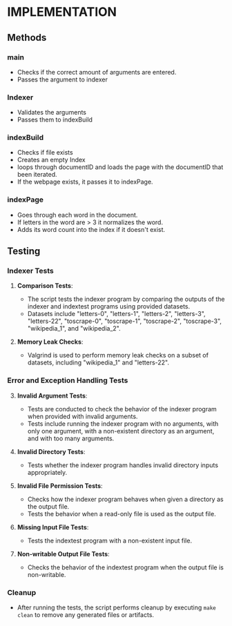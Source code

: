 # IMPLEMENTATION
## Methods

### main
- Checks if the correct amount of arguments are entered.
- Passes the argument to indexer
### Indexer
- Validates the arguments
- Passes them to indexBuild
### indexBuild
- Checks if file exists
- Creates an empty Index
- loops through documentID and loads the page with the documentID that been iterated.
- If the webpage exists, it passes it to indexPage.
### indexPage
- Goes through each word in the document.
- If letters in the word are > 3 it normalizes the word.
- Adds its word count into the index if it doesn't exist.
## Testing
### Indexer Tests

1. **Comparison Tests**:
   - The script tests the indexer program by comparing the outputs of the indexer and indextest programs using provided datasets.
   - Datasets include "letters-0", "letters-1", "letters-2", "letters-3", "letters-22", "toscrape-0", "toscrape-1", "toscrape-2", "toscrape-3", "wikipedia_1", and "wikipedia_2".

2. **Memory Leak Checks**:
   - Valgrind is used to perform memory leak checks on a subset of datasets, including "wikipedia_1" and "letters-22".

### Error and Exception Handling Tests

3. **Invalid Argument Tests**:
   - Tests are conducted to check the behavior of the indexer program when provided with invalid arguments.
   - Tests include running the indexer program with no arguments, with only one argument, with a non-existent directory as an argument, and with too many arguments.

4. **Invalid Directory Tests**:
   - Tests whether the indexer program handles invalid directory inputs appropriately.

5. **Invalid File Permission Tests**:
   - Checks how the indexer program behaves when given a directory as the output file.
   - Tests the behavior when a read-only file is used as the output file.

6. **Missing Input File Tests**:
   - Tests the indextest program with a non-existent input file.

7. **Non-writable Output File Tests**:
   - Checks the behavior of the indextest program when the output file is non-writable.

### Cleanup
- After running the tests, the script performs cleanup by executing `make clean` to remove any generated files or artifacts.